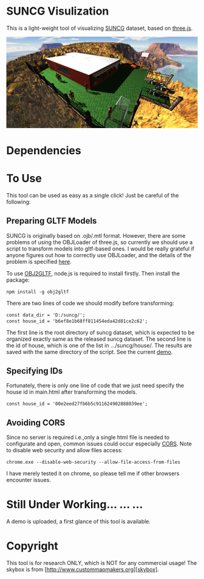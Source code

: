 # SUNCG Visulization 
This is a light-weight tool of visualizing [SUNCG][SUNCGGITHUB] dataset, based on [three.js][threejs]. 

![FirstGlance](./scenes/example.png)

# Dependencies

# To Use
This tool can be used as easy as a single click! Just be careful of the following: 
## Preparing GLTF Models
SUNCG is originally based on .ojb/.mtl format. However, there are some problems of using the OBJLoader of three.js, so currently we should use a script to transform models into gltf-based ones. I would be really grateful if anyone figures out how to correctly use OBJLoader, and the details of the problem is specified [here][objloader]. 

To use [OBJ2GLTF][objgltf], node.js is required to install firstly. Then install the package: 
```
npm install -g obj2gltf
```

There are two lines of code we should modify before transforming:
```
const data_dir = 'D:/suncg/';
const house_id = 'b6ef8e1b68ff811454eda42d81ce2c62';
```
The first line is the root directory of suncg dataset, which is expected to be organized exactly same as the released suncg dataset. The second line is the id of house, which is one of the list in .../suncg/house/. The results are saved with the same directory of the script. See the current [demo](https://github.com/Shao-Kui/SUNCG-Visulization-Using-Three.js/tree/master/scenes). 
## Specifying IDs
Fortunately, there is only one line of code that we just need specify the house id in main.html after transforming the models. 
```
const house_id = '00e2eed27fb6b5c911624902888039ee';
```
## Avoiding CORS
Since no server is required i.e.,only a single html file is needed to configurate and open, common issues could occur especially [CORS](https://en.wikipedia.org/wiki/Cross-origin_resource_sharing). Note to disable web security and allow files access: 
```
chrome.exe --disable-web-security --allow-file-access-from-files
```
I have merely tested it on chrome, so please tell me if other browsers encounter issues. 

# Still Under Working... ... ...
A demo is uploaded, a first glance of this tool is available. 

# Copyright
This tool is for research ONLY, which is NOT for any commercial usage! The skybox is from [http://www.custommapmakers.org][skybox]. 

[threejs]:https://threejs.org
[skybox]:http://www.custommapmakers.org/skyboxes.php
[SUNCGGITHUB]:https://github.com/shurans/SUNCGtoolbox
[objgltf]:https://github.com/AnalyticalGraphicsInc/obj2gltf
[objloader]:https://stackoverflow.com/questions/54906697/three-js-can-not-load-texture-for-mtl-obj-files-parts-with-image-textures-are
